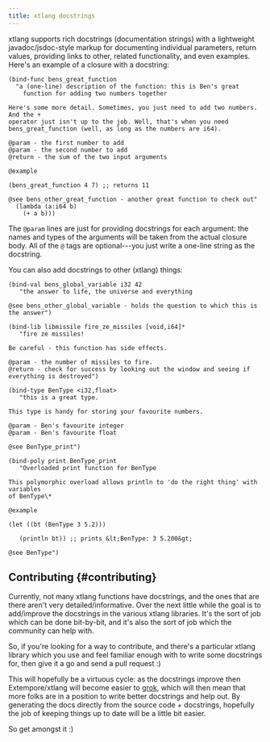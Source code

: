 ```yaml
---
title: xtlang docstrings
---
```


xtlang supports rich docstrings (documentation strings) with a lightweight
javadoc/jsdoc-style markup for documenting individual parameters, return values,
providing links to other, related functionality, and even examples. Here's an
example of a closure with a docstring:

~~~~ xtlang
(bind-func bens_great_function
  "a (one-line) description of the function: this is Ben's great
    function for adding two numbers together

Here's some more detail. Sometimes, you just need to add two numbers. And the +
operator just isn't up to the job. Well, that's when you need
bens_great_function (well, as long as the numbers are i64).

@param - the first number to add
@param - the second number to add
@return - the sum of the two input arguments

@example

(bens_great_function 4 7) ;; returns 11

@see bens_other_great_function - another great function to check out"
  (lambda (a:i64 b)
    (+ a b)))
~~~~

The `@param` lines are just for providing docstrings for each argument:
the names and types of the arguments will be taken from the actual
closure body. All of the `@` tags are optional---you just write a
one-line string as the docstring.

You can also add docstrings to other (xtlang) things:

~~~~ xtlang
(bind-val bens_global_variable i32 42
   "the answer to life, the universe and everything

@see bens_other_global_variable - holds the question to which this is the answer")

(bind-lib libmissile fire_ze_missiles [void,i64]*
   "fire ze missiles!

Be careful - this function has side effects.

@param - the number of missiles to fire.
@return - check for success by looking out the window and seeing if everything is destroyed")

(bind-type BenType <i32,float>
   "this is a great type.

This type is handy for storing your favourite numbers.

@param - Ben's favourite integer
@param - Ben's favourite float

@see BenType_print")

(bind-poly print BenType_print
   "Overloaded print function for BenType

This polymorphic overload allows println to 'do the right thing' with variables
of BenType\*

@example

(let ((bt (BenType 3 5.2)))

   (println bt)) ;; prints &lt;BenType: 3 5.200&gt;

@see BenType")
~~~~

## Contributing {#contributing}

Currently, not many xtlang functions have docstrings, and the ones that are
there aren't very detailed/informative. Over the next little while the goal is
to add/improve the docstrings in the various xtlang libraries. It's the sort of
job which can be done bit-by-bit, and it's also the sort of job which the
community can help with.

So, if you're looking for a way to contribute, and there's a particular xtlang
library which you use and feel familiar enough with to write some docstrings
for, then give it a go and send a pull request :)

This will hopefully be a virtuous cycle: as the docstrings improve then
Extempore/xtlang will become easier to
[grok](https://en.wikipedia.org/wiki/Grok#In_computer_programmer_culture), which
will then mean that more folks are in a position to write better docstrings and
help out. By generating the docs directly from the source code + docstrings,
hopefully the job of keeping things up to date will be a little bit easier.

So get amongst it :)
